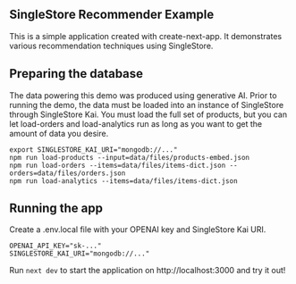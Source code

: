 ## SingleStore Recommender Example

This is a simple application created with create-next-app. It demonstrates
various recommendation techniques using SingleStore.

## Preparing the database

The data powering this demo was produced using generative AI. Prior to running
the demo, the data must be loaded into an instance of SingleStore through
SingleStore Kai. You must load the full set of products, but you can let
load-orders and load-analytics run as long as you want to get the amount of data
you desire.

```
export SINGLESTORE_KAI_URI="mongodb://..."
npm run load-products --input=data/files/products-embed.json
npm run load-orders --items=data/files/items-dict.json --orders=data/files/orders.json
npm run load-analytics --items=data/files/items-dict.json
```

## Running the app

Create a .env.local file with your OPENAI key and SingleStore Kai URI.

```
OPENAI_API_KEY="sk-..."
SINGLESTORE_KAI_URI="mongodb://..."
```

Run `next dev` to start the application on http://localhost:3000 and try it out!
